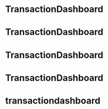 # TransactionDashboard
# TransactionDashboard
# TransactionDashboard
# TransactionDashboard
# transactiondashboard
